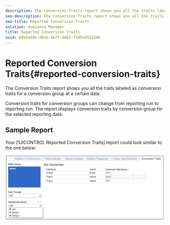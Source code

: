 ```yaml
---
description: The Conversion Traits report shows you all the traits labeled as conversion traits for a conversion group at a certain date. Conversion traits for conversion groups can change from reporting run to reporting run. The report displays conversion traits by conversion group for the selected reporting date.
seo-description: The Conversion Traits report shows you all the traits labeled as conversion traits for a conversion group at a certain date. Conversion traits for conversion groups can change from reporting run to reporting run. The report displays conversion traits by conversion group for the selected reporting date.
seo-title: Reported Conversion Traits
solution: Audience Manager
title: Reported Conversion Traits
uuid: b4b5eb9c-d83e-4e7f-8661-f5d9c855258b
---
```


# Reported Conversion Traits{#reported-conversion-traits}

The Conversion Traits report shows you all the traits labeled as conversion traits for a conversion group at a certain date.

Conversion traits for conversion groups can change from reporting run to reporting run. The report displays conversion traits by conversion group for the selected reporting date.

## Sample Report

Your [!UICONTROL Reported Conversion Traits] report could look similar to the one below:

![](assets/reported-conversion-traits.png)
